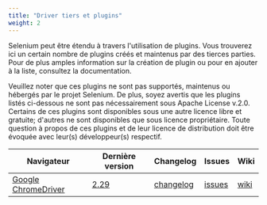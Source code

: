 ```yaml
---
title: "Driver tiers et plugins"
weight: 2
---
```



Selenium peut être étendu à travers l'utilisation de plugins. Vous trouverez
ici un certain nombre de plugins créés et maintenus par des tierces parties. 
Pour de plus amples information sur la création de plugin ou pour en ajouter à la liste,
consultez la documentation.

Veuillez noter que ces plugins ne sont pas supportés, maintenus ou hébergés par le projet Selenium.
De plus, soyez avertis que les plugins listés ci-dessous ne sont pas nécessairement sous Apache License v.2.0.
Certains de ces plugins sont disponibles sous une autre licence libre et gratuite; d'autres ne sont disponibles
que sous licence propriétaire. Toute question à propos de ces plugins et de leur licence de distribution
doit être évoquée avec leur(s) développeur(s) respectif.

| Navigateur                                                             | Dernière version                                         | Changelog                                                         | Issues                                                   | Wiki                                                       |
| ---------------------------------------------------------------------- | -------------------------------------------------------- | ----------------------------------------------------------------- | -------------------------------------------------------- | ---------------------------------------------------------- |
| [Google ChromeDriver](//sites.google.com/a/chromium.org/chromedriver/) | [2.29](//chromedriver.storage.googleapis.com/index.html) | [changelog](//chromedriver.storage.googleapis.com/2.29/notes.txt) | [issues](//bugs.chromium.org/p/chromedriver/issues/list) | [wiki](//github.com/SeleniumHQ/selenium/wiki/ChromeDriver) |

